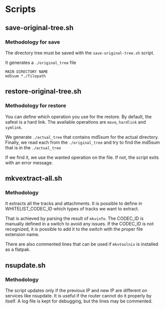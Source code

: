 # Scripts

## save-original-tree.sh

### Methodology for save

The directory tree  must be saved with the `save-original-tree.sh` script.

It generates a `./original_tree` file

```
MAIN DIRECTORY NAME
md5sum *./filepath
```

## restore-original-tree.sh

### Methodology for restore

You can define which operation you use for the restore. By default, the safest is a hard link.
The available operations are `move`, `hardlink` and `symlink`.

We generate `./actual_tree` that contains md5sum for the actual directory.
Finally, we read each from the `./original_tree` and try to find the md5sum that is in the `./actual_tree`

If we find it, we use the wanted operation on the file.
If not, the script exits with an error message.

## mkvextract-all.sh

### Methodology

It extracts all the tracks and attachments. It is possible to define in WHITELIST_CODEC_ID which types of tracks we want to extract.

That is achieved by parsing the result of `mkvinfo`. The CODEC_ID is manually defined in a switch to avoid any issues.
If the CODEC_ID is not recognized, it is possible to add it to the switch with the proper file extension name.

There are also commented lines that can be used if `mkvtoolnix` is installed as a flatpak.

## nsupdate.sh

### Methodology

The script updates only if the previous IP and new IP are different on services like nsupdate.
It is useful if the router cannot do it properly by itself.
A log file is kept for debugging, but the lines may be commented.
